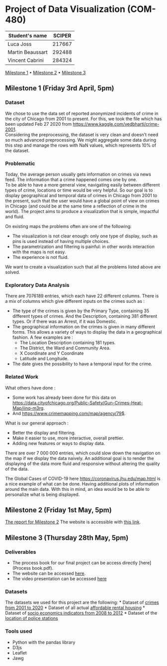 # Project of Data Visualization (COM-480)

| Student's name | SCIPER |
| -------------- | ------ |
| Luca Joss | 217667 |
| Martin Beaussart | 292488 |
| Vincent Cabrini | 284324 |

[Milestone 1](#milestone-1-friday-3rd-april-5pm) • [Milestone 2](#milestone-2-friday-1st-may-5pm) • [Milestone 3](#milestone-3-thursday-28th-may-5pm)

## Milestone 1 (Friday 3rd April, 5pm)

### Dataset

We chose to use the data set of reported anonymized incidents of crime in the city of Chicago from 2001 to present. For this, we took the file which has been updated Feb 27 2020 from https://www.kaggle.com/vedbharti/crime-2001.  
Considering the preprocessing, the dataset is very clean and doesn’t need so much advanced preprocessing. We might aggregate some data during this step and manage the rows with NaN values, which represents 10% of the dataset.

### Problematic

Today, the average person usually gets information on crimes via news feed. The information that a crime happened comes one by one.  
To be able to have a more general view, navigating easily between different types of crime, locations or time would be very helpful. So our goal is to display geographical and temporal data of crimes in Chicago from 2001 to the present, such that the user would have a global point of view on crimes in Chicago (and could be at the same time a reflection of crime in the world). The project aims to produce a visualization that is simple, impactful and fluid.

On existing maps the problems often are one of the following:
* The visualization is not clear enough:  only one type of display, such as pins is used instead of having multiple choices.
* The parametrization and filtering is painful: in other words interaction with the maps is not easy.
* The experience is not fluid.

We want to create a visualization such that all the problems listed above are solved.

### Exploratory Data Analysis

There are 7076189 entries, which each have 22 different columns. There is a mix of columns which give different inputs on the crimes such as :
* The type of the crimes is given by the Primary Type, containing 35 different types of crimes. And the Description, containing 381 different types. Or if there was an Arrest, if it was Domestic.
* The geographical information on the crimes is given in many different forms. This allows a variety of ways to display the data in a geographical fashion. A few examples are :
  * The Location Description containing 181 types.
  * The District, the Ward and Community Area.
  * X Coordinate and Y Coordinate
  * Latitude and Longitude.
* The date gives the possibility to have a temporal input for the crime.

### Related Work

What others have done :
* Some work has already been done for this data on https://data.cityofchicago.org/Public-Safety/Gun-Crimes-Heat-Map/iinq-m3rg.
* And https://www.crimemapping.com/map/agency/79$.

What is our general approach :
* Better the display and filtering.
* Make it easier to use, more interactive, overall prettier.
* Adding new features or ways to display data.

There are over 7 000 000 entries, which could slow down the navigation on the map if we display the data naively. An additional goal is to render the displaying of the data more fluid and responsive without altering the quality of the data.

The Global Cases of COVID-19 here https://coronavirus.jhu.edu/map.html is a nice example of what can be done. Having additional plots of information around the main data. With this in mind, an idea would be to be able to personalize what is being displayed.

## Milestone 2 (Friday 1st May, 5pm)
[The report for Milestone 2](Data_Viz_Milestone_2.pdf)
The website is accessible with [this link](https://com-480-data-visualization.github.io/com-480-project-improviz/).


## Milestone 3 (Thursday 28th May, 5pm)

### Deliverables

* The process book for our final project can be access directly [here](Process book.pdf).
* The website can be accessed [here](https://com-480-data-visualization.github.io/com-480-project-improviz/).
* The video presentation can be accessed [here](https://www.youtube.com/watch?v=RcH7NNnf80k&feature=youtu.be)

### Datasets

The datasets we used for this project are the following:
    * Dataset of [crimes from 2001 to 2020](https://data.cityofchicago.org/Public-Safety/Crimes-2001-to-present/ijzp-q8t2)
    * Dataset of all actual [affordable rental housing](https://data.cityofchicago.org/Community-Economic-Development/Affordable-Rental-Housing-Developmentss6ha-ppgi)
    * Dataset of [socio economics indicators from 2008 to 2012](https://data.cityofchicago.org/Health-Human-Services/Census-Data-Selected-socioeconomic-indicators-in-C/kn9c-c2s2)
    * Dataset of the [location of police stations](https://data.cityofchicago.org/Public-Safety/Police-Stations/z8bn-74gv)

### Tools used

* Python with the pandas library
* D3js
* Leaflet
* Jawg
